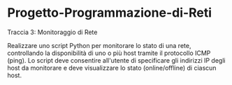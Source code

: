 # Progetto-Programmazione-di-Reti

Traccia 3: Monitoraggio di Rete

Realizzare uno script Python per monitorare lo stato di una rete, controllando la disponibilità di uno o più host tramite il protocollo ICMP (ping). Lo script deve consentire all'utente di specificare gli indirizzi IP degli host da monitorare e deve visualizzare lo stato (online/offline) di ciascun host.


